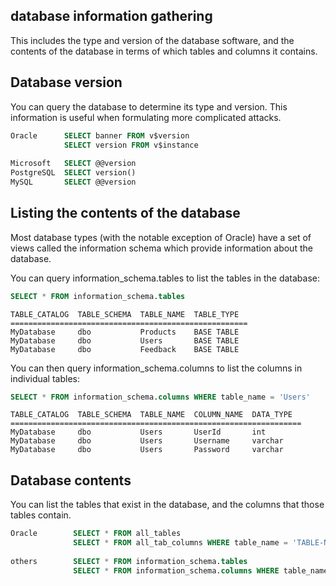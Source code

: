 ## database information gathering
This includes the type and version of the database software, and the contents of the database in terms of which tables and columns it contains.
## Database version
You can query the database to determine its type and version. This information is useful when formulating more complicated attacks.

```sql
Oracle	    SELECT banner FROM v$version
            SELECT version FROM v$instance
            
Microsoft   SELECT @@version
PostgreSQL  SELECT version()
MySQL       SELECT @@version
```

## Listing the contents of the database
Most database types (with the notable exception of Oracle) have a set of views called the information schema which provide information about the database.

You can query information_schema.tables to list the tables in the database:
```sql
SELECT * FROM information_schema.tables
```
```text
TABLE_CATALOG  TABLE_SCHEMA  TABLE_NAME  TABLE_TYPE
=====================================================
MyDatabase     dbo           Products    BASE TABLE
MyDatabase     dbo           Users       BASE TABLE
MyDatabase     dbo           Feedback    BASE TABLE
```

You can then query information_schema.columns to list the columns in individual tables:
```sql
SELECT * FROM information_schema.columns WHERE table_name = 'Users'
```

```text
TABLE_CATALOG  TABLE_SCHEMA  TABLE_NAME  COLUMN_NAME  DATA_TYPE
=================================================================
MyDatabase     dbo           Users       UserId       int
MyDatabase     dbo           Users       Username     varchar
MyDatabase     dbo           Users       Password     varchar
```

## Database contents
You can list the tables that exist in the database, and the columns that those tables contain.
```sql
Oracle        SELECT * FROM all_tables
              SELECT * FROM all_tab_columns WHERE table_name = 'TABLE-NAME-HERE'
              
others        SELECT * FROM information_schema.tables
              SELECT * FROM information_schema.columns WHERE table_name = 'TABLE-NAME-HERE'
```
